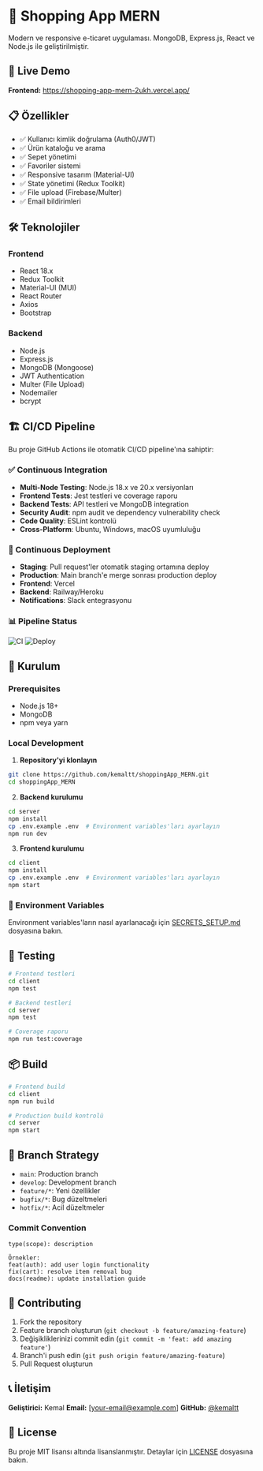 # 🛒 Shopping App MERN

Modern ve responsive e-ticaret uygulaması. MongoDB, Express.js, React ve Node.js ile geliştirilmiştir.

## 🚀 Live Demo

**Frontend:** https://shopping-app-mern-2ukh.vercel.app/

## 📋 Özellikler

- ✅ Kullanıcı kimlik doğrulama (Auth0/JWT)
- ✅ Ürün kataloğu ve arama
- ✅ Sepet yönetimi
- ✅ Favoriler sistemi
- ✅ Responsive tasarım (Material-UI)
- ✅ State yönetimi (Redux Toolkit)
- ✅ File upload (Firebase/Multer)
- ✅ Email bildirimleri

## 🛠️ Teknolojiler

### Frontend
- React 18.x
- Redux Toolkit
- Material-UI (MUI)
- React Router
- Axios
- Bootstrap

### Backend
- Node.js
- Express.js
- MongoDB (Mongoose)
- JWT Authentication
- Multer (File Upload)
- Nodemailer
- bcrypt

## 🏗️ CI/CD Pipeline

Bu proje GitHub Actions ile otomatik CI/CD pipeline'ına sahiptir:

### ✅ Continuous Integration
- **Multi-Node Testing**: Node.js 18.x ve 20.x versiyonları
- **Frontend Tests**: Jest testleri ve coverage raporu
- **Backend Tests**: API testleri ve MongoDB integration
- **Security Audit**: npm audit ve dependency vulnerability check
- **Code Quality**: ESLint kontrolü
- **Cross-Platform**: Ubuntu, Windows, macOS uyumluluğu

### 🚀 Continuous Deployment
- **Staging**: Pull request'ler otomatik staging ortamına deploy
- **Production**: Main branch'e merge sonrası production deploy
- **Frontend**: Vercel
- **Backend**: Railway/Heroku
- **Notifications**: Slack entegrasyonu

### 📊 Pipeline Status
![CI](https://github.com/kemaltt/shoppingApp_MERN/workflows/CI%20Pipeline/badge.svg)
![Deploy](https://github.com/kemaltt/shoppingApp_MERN/workflows/Deploy%20to%20Production/badge.svg)

## 🔧 Kurulum

### Prerequisites
- Node.js 18+ 
- MongoDB
- npm veya yarn

### Local Development

1. **Repository'yi klonlayın**
```bash
git clone https://github.com/kemaltt/shoppingApp_MERN.git
cd shoppingApp_MERN
```

2. **Backend kurulumu**
```bash
cd server
npm install
cp .env.example .env  # Environment variables'ları ayarlayın
npm run dev
```

3. **Frontend kurulumu**
```bash
cd client
npm install
cp .env.example .env  # Environment variables'ları ayarlayın
npm start
```

### 🔑 Environment Variables

Environment variables'ların nasıl ayarlanacağı için [SECRETS_SETUP.md](.github/SECRETS_SETUP.md) dosyasına bakın.

## 🧪 Testing

```bash
# Frontend testleri
cd client
npm test

# Backend testleri
cd server
npm test

# Coverage raporu
npm run test:coverage
```

## 📦 Build

```bash
# Frontend build
cd client
npm run build

# Production build kontrolü
cd server
npm start
```

## 🌊 Branch Strategy

- `main`: Production branch
- `develop`: Development branch  
- `feature/*`: Yeni özellikler
- `bugfix/*`: Bug düzeltmeleri
- `hotfix/*`: Acil düzeltmeler

### Commit Convention
```
type(scope): description

Örnekler:
feat(auth): add user login functionality
fix(cart): resolve item removal bug
docs(readme): update installation guide
```

## 🤝 Contributing

1. Fork the repository
2. Feature branch oluşturun (`git checkout -b feature/amazing-feature`)
3. Değişikliklerinizi commit edin (`git commit -m 'feat: add amazing feature'`)
4. Branch'i push edin (`git push origin feature/amazing-feature`)
5. Pull Request oluşturun

## 📞 İletişim

**Geliştirici:** Kemal
**Email:** [your-email@example.com]
**GitHub:** [@kemaltt](https://github.com/kemaltt)

## 📄 License

Bu proje MIT lisansı altında lisanslanmıştır. Detaylar için [LICENSE](LICENSE) dosyasına bakın.
